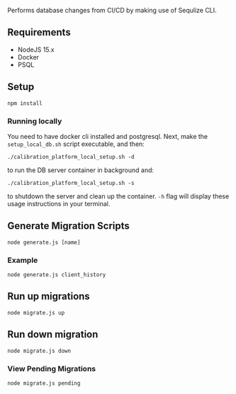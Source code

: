Performs database changes from CI/CD by making use of Sequlize CLI.


## Requirements
- NodeJS 15.x
- Docker
- PSQL

## Setup
```
npm install
```

### Running locally
You need to have docker cli installed and postgresql.
Next, make the `setup_local_db.sh` script executable, and then:
```
./calibration_platform_local_setup.sh -d
```
to run the DB server container in background and:
```
./calibration_platform_local_setup.sh -s
```
to shutdown the server and clean up the container. `-h` flag will display these
usage instructions in your terminal.

## Generate Migration Scripts
```
node generate.js [name]
```

### Example
```
node generate.js client_history
```

## Run up migrations
```
node migrate.js up
```


## Run down migration
```
node migrate.js down
```


### View Pending Migrations
```
node migrate.js pending
```
